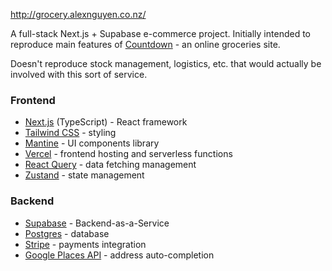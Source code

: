 http://grocery.alexnguyen.co.nz/

A full-stack Next.js + Supabase e-commerce project. Initially intended to reproduce main features of [Countdown](https://countdown.co.nz) - an online groceries site.

Doesn't reproduce stock management, logistics, etc. that would actually be involved with this sort of service.

### Frontend

- [Next.js](https://nextjs.org/) (TypeScript) - React framework
- [Tailwind CSS](https://tailwindcss.com/) - styling
- [Mantine](https://mantine.dev/) - UI components library
- [Vercel](https://vercel.com/) - frontend hosting and serverless functions
- [React Query](https://tanstack.com/query/latest/) - data fetching management
- [Zustand](https://github.com/pmndrs/zustand) - state management

### Backend

- [Supabase](https://supabase.com/) - Backend-as-a-Service
- [Postgres](https://www.postgresql.org/) - database
- [Stripe](https://stripe.com/) - payments integration
- [Google Places API](https://developers.google.com/maps/documentation/places/web-service/overview) - address auto-completion
